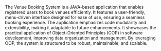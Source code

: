 The Venue Booking System is a JAVA-based application that enables registered users to book venues efficiently. It features a user-friendly, menu-driven interface designed for ease of use, ensuring a seamless booking experience. The application emphasizes code modularity and extensibility, making it adaptable to future enhancements. It showcases the practical application of Object-Oriented Principles (OOP) in software development, improving data organization and management. By leveraging OOP, the system is structured to be robust, maintainable, and scalable.
